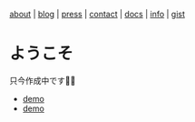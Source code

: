 [about](about) \| [blog](blog) \| [press](press) \| [contact](contact) \| [docs](docs) \| [info](info) \| [gist](gist)

# ようこそ
只今作成中です👷‍♂️
- [demo](/demo)
- [demo](demo)
